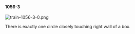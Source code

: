 #### 1056-3
![train-1056-3-0.png](https://github.com/lil-lab/nlvr/raw/master/nlvr/train/images/58/train-1056-3-0.png "train-1056-3-0.png")

There is exactly one circle closely touching right wall of a box.